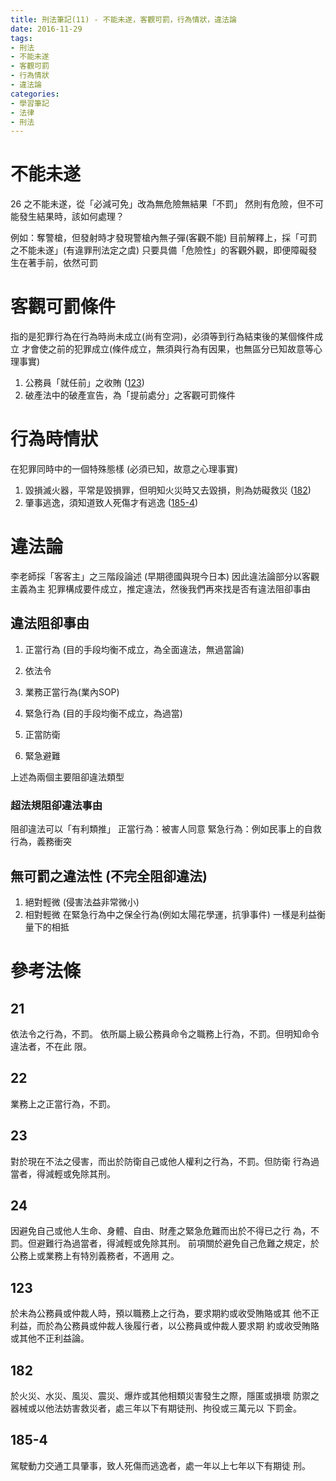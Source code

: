 ```yaml
---
title: 刑法筆記(11) - 不能未遂，客觀可罰，行為情狀，違法論
date: 2016-11-29
tags:
- 刑法
- 不能未遂
- 客觀可罰
- 行為情狀
- 違法論
categories:
- 學習筆記
- 法律
- 刑法
---
```


# 不能未遂
26 之不能未遂，從「必減可免」改為無危險無結果「不罰」
然則有危險，但不可能發生結果時，該如何處理？

例如：奪警槍，但發射時才發現警槍內無子彈(客觀不能)
目前解釋上，採「可罰之不能未遂」(有違罪刑法定之虞)
只要具備「危險性」的客觀外觀，即便障礙發生在著手前，依然可罰

<!-- more -->

# 客觀可罰條件
指的是犯罪行為在行為時尚未成立(尚有空洞)，必須等到行為結束後的某個條件成立
才會使之前的犯罪成立(條件成立，無須與行為有因果，也無區分已知故意等心理事實)

1. 公務員「就任前」之收賄 ([123](#123))
2. 破產法中的破產宣告，為「提前處分」之客觀可罰條件

# 行為時情狀
在犯罪同時中的一個特殊態樣 (必須已知，故意之心理事實)

1. 毀損滅火器，平常是毀損罪，但明知火災時又去毀損，則為妨礙救災 ([182](#182))
2. 肇事逃逸，須知道致人死傷才有逃逸 ([185-4](#185-4))

# 違法論
李老師採「客客主」之三階段論述 (早期德國與現今日本)
因此違法論部分以客觀主義為主
犯罪構成要件成立，推定違法，然後我們再來找是否有違法阻卻事由

## 違法阻卻事由
1. 正當行為 (目的手段均衡不成立，為全面違法，無過當論)
  1. 依法令
  2. 業務正當行為(業內SOP)

2. 緊急行為 (目的手段均衡不成立，為過當)
  1. 正當防衛
  2. 緊急避難

上述為兩個主要阻卻違法類型

### 超法規阻卻違法事由
阻卻違法可以「有利類推」
正當行為：被害人同意
緊急行為：例如民事上的自救行為，義務衝突

## 無可罰之違法性 (不完全阻卻違法)
1. 絕對輕微 (侵害法益非常微小)
2. 相對輕微
  在緊急行為中之保全行為(例如太陽花學運，抗爭事件)
  一樣是利益衡量下的相抵

# 參考法條
## 21
依法令之行為，不罰。
依所屬上級公務員命令之職務上行為，不罰。但明知命令違法者，不在此
限。

## 22 		
業務上之正當行為，不罰。

## 23
對於現在不法之侵害，而出於防衛自己或他人權利之行為，不罰。但防衛
行為過當者，得減輕或免除其刑。

## 24
因避免自己或他人生命、身體、自由、財產之緊急危難而出於不得已之行
為，不罰。但避難行為過當者，得減輕或免除其刑。
前項關於避免自己危難之規定，於公務上或業務上有特別義務者，不適用
之。

## 123
於未為公務員或仲裁人時，預以職務上之行為，要求期約或收受賄賂或其
他不正利益，而於為公務員或仲裁人後履行者，以公務員或仲裁人要求期
約或收受賄賂或其他不正利益論。

## 182
於火災、水災、風災、震災、爆炸或其他相類災害發生之際，隱匿或損壞
防禦之器械或以他法妨害救災者，處三年以下有期徒刑、拘役或三萬元以
下罰金。

## 185-4
駕駛動力交通工具肇事，致人死傷而逃逸者，處一年以上七年以下有期徒
刑。
